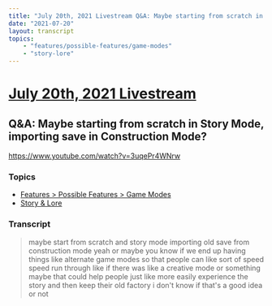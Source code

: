 ```yaml
---
title: "July 20th, 2021 Livestream Q&A: Maybe starting from scratch in Story Mode, importing save in Construction Mode?"
date: "2021-07-20"
layout: transcript
topics:
    - "features/possible-features/game-modes"
    - "story-lore"
---
```

# [July 20th, 2021 Livestream](../2021-07-20.md)
## Q&A: Maybe starting from scratch in Story Mode, importing save in Construction Mode?
https://www.youtube.com/watch?v=3uqePr4WNrw

### Topics
* [Features > Possible Features > Game Modes](../topics/features/possible-features/game-modes.md)
* [Story & Lore](../topics/story-lore.md)

### Transcript

> maybe start from scratch and story mode importing old save from construction mode yeah or maybe you know if we end up having things like alternate game modes so that people can like sort of speed speed run through like if there was like a creative mode or something maybe that could help people just like more easily experience the story and then keep their old factory i don't know if that's a good idea or not
